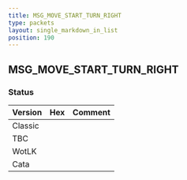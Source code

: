 ```yaml
---
title: MSG_MOVE_START_TURN_RIGHT
type: packets
layout: single_markdown_in_list
position: 190
---
```


## MSG_MOVE_START_TURN_RIGHT

### Status

Version | Hex | Comment
---------- | ---------- | ---------- 
Classic |  |  
TBC |  |  
WotLK |  |  
Cata |  |  
